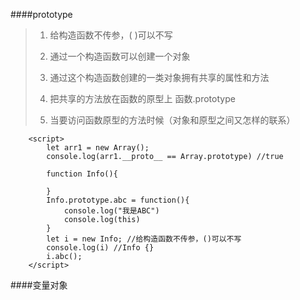####prototype
>1. 给构造函数不传参，( )可以不写
>
>2. 通过一个构造函数可以创建一个对象
>		
>3. 通过这个构造函数创建的一类对象拥有共享的属性和方法
>		
>4. 把共享的方法放在函数的原型上 函数.prototype
>		
>5. 当要访问函数原型的方法时候（对象和原型之间又怎样的联系）

		<script>
			let arr1 = new Array();
			console.log(arr1.__proto__ == Array.prototype) //true

			function Info(){

			}
			Info.prototype.abc = function(){
				console.log("我是ABC")
				console.log(this)
			}
			let i = new Info; //给构造函数不传参，()可以不写
			console.log(i) //Info {}
			i.abc();			
		</script>

####变量对象
		<script>
			function Info(a,b,c){
				/*
					1. 准备 
					内部创建变量对象
					AO = {
						arguments:[],
						a:'',
						b:'',
						c:'',
						abc:undefined,
						fn:function(){},
						this:null
					}
					2. 执行代码
					变量对象变成活动对象
					VO = {
						arguments:[1,2,3],
						a:1,
						b:2,
						c:3,
						abc:10,
						fn:function(){},
						this:window
					}	
				*/

				console.log(abc);
				var abc = 10;
				console.log(abc);
				function fn(){
					console.log(123);
				}

				console.log(456);
			}

			Info(1,2,3);
		</script>

####constructor
>函数的原型是一个对象，对象初始的时候有一个属性为constructor
>
>constructor的值指向的是拥有这个原型的函数（查看对象的构造函数）
>
>constructor 可以被改写，所以判断一个对象属于哪个类型有问题
>
>原型重新赋了一个新的对象，手动的把constructor改回来
>
>			Info.prototype = {
>				constructor:Info
>			}

		<script>
			function Info(){

			}
			// constructor 可以被改写，所以判断一个对象属于哪个类型有问题
			//console.dir(Info.__proto__ == Function.prototype)
			//Info.prototype.constructor = 123;
			console.log(Info.prototype.constructor) //指向Info这个对象

			let i = new Info;
			console.log(i.constructor) //Info 
			console.log(i.constructor === Info) //true  (查看i是哪个构造函数构造的，true的话就是Info构造的)

			let arr = [];
			let obj = {};
			console.log(arr.constructor === Array) //true
			console.log(arr.constructor === Object) //false
		</script>

		<script>
			function Info(){

			}
			//原型重新赋了一个新的对象，手动的把constructor改回来
			Info.prototype = {
				constructor:Info
			}
			console.log(Info.prototype)
			let i = new Info;
			console.log(i.__proto__)
			console.log(i.constructor)
		</script>

####instanceOf （二元运算符）
>对象  instanceOf 函数
>
>描述有问题(简单理解)：	
>				
>	运算一下这个函数是不是对象的构造函数
>	
*		是 结果为true
>
*		不是 结果为false
>
>正确描述（待定）：
>
*	运算一下函数的原型是不是在这这个对象的原型链上

		<script>
			function Info(){

			}
			Info.prototype = {

			}
			let i = new Info;
			console.log(i instanceof Info) //true
			console.log(i instanceof Array) //false
		</script>

####判断类型
>typeof
>
*	数组和对象不能分辨出来
>
>constructor
>
*	容易被改写
>
>instanceof
>
*	找原型链上的函数
>
>Object.prototype.toString
>
*	几乎完美

		<script>
			//--------typeof---------
			console.log(typeof []) //object
			console.log(typeof {}) //object

			//--------instanceOf------
			console.log([] instanceof Array) //true
			console.log({} instanceof Object) //true

			//alert({}.toString()) //[object Object]

			// --Object.prototype.toString--
			alert(Object.prototype.toString.call([]))//[object Array]
			alert(Object.prototype.toString.call('abc'))//[object String]
		</script>

####对象.hasOwnProperty(属性名)
>判断属性名是不是对象自身的属性
>			
>并不会找原型链上的
>			
>for in 遍历一个对象上的属性
>			
>去找原型链上的属性
>
>当只遍历自身属性加上 hasOwnProperty

		<script>
			let obj = {
				a:1
			}
			console.log(obj.hasOwnProperty('a')) //true	
			//1. 并没有把__proto__遍历出来
			for(var attr in obj){
				if(obj.hasOwnProperty(attr)){
					console.log(attr) //a
				}
			}
		</script>

####Object.getOwnPropertyDescriptor()
>返回指定对象上一个自有属性对应的属性描述符。
>
>（自有属性指的是直接赋予该对象的属性，不需要从原型链上进行查找的属性）
>
		
		<script>
			function Info(){
				this.abc = 10;
			}
			//得到constructor的描述符，不被遍历的
			console.log(Object.getOwnPropertyDescriptor(Info.prototype,"constructor"))
			//Object {writable: true, enumerable: false, configurable: true, value: function}
		</script>
	